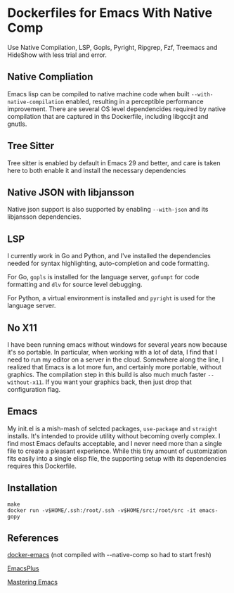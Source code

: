 Dockerfiles for Emacs With Native Comp
======================================

Use Native Compilation, LSP, Gopls, Pyright, Ripgrep, Fzf, Treemacs
and HideShow with less trial and error.

## Native Compliation

Emacs lisp can be compiled to native machine code when built
`--with-native-compilation` enabled, resulting in a perceptible
performance improvement. There are several OS level dependencides
required by native compilation that are captured in ths Dockerfile,
including libgccjit and gnutls.

## Tree Sitter

Tree sitter is enabled by default in Emacs 29 and better, and care is
taken here to both enable it and install the necessary dependencies

## Native JSON with libjansson

Native json support is also supported by enabling `--with-json` and
its libjansson dependencies.

## LSP

I currently work in Go and Python, and I've installed the dependencies
needed for syntax highlighting, auto-completion and code
formatting.

For Go, `gopls` is installed for the language server, `gofumpt` for
code formatting and `dlv` for source level debugging.

For Python, a virtual environment is installed and `pyright` is used
for the language server.

## No X11

I have been running emacs without windows for several years now
because it's so portable. In particular, when working with a lot of
data, I find that I need to run my editor on a server in the
cloud. Somewhere along the line, I realized that Emacs is a lot more
fun, and certainly more portable, without graphics. The compilation
step in this build is also much much faster `--without-x11`. If you
want your graphics back, then just drop that configuration flag.

## Emacs

My init.el is a mish-mash of selcted packages, `use-package` and
`straight` installs. It's intended to provide utility without becoming
overly complex. I find most Emacs defaults acceptable, and I never
need more than a single file to create a pleasant experience. While
this tiny amount of customization fits easily into a single elisp
file, the supporting setup with its dependencies requires this
Dockerfile.

## Installation

    make
    docker run -v$HOME/.ssh:/root/.ssh -v$HOME/src:/root/src -it emacs-gopy

## References

[docker-emacs](https://github.com/Silex/docker-emacs) (not compiled
with --native-comp so had to start fresh)

[EmacsPlus](https://github.com/d12frosted/homebrew-emacs-plus/blob/master/Formula/emacs-plus%4030.rb)

[Mastering Emacs](https://www.masteringemacs.org/article/speed-up-emacs-libjansson-native-elisp-compilation)
